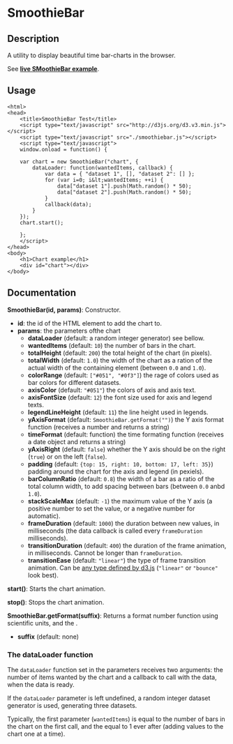 # SmoothieBar

## Description

A utility to display beautiful time bar-charts in the browser.

See **[live SMoothieBar example](https://rawgit.com/davidrapin/SmoothieBar/master/example/index.html)**.


## Usage

	<html>
	<head>
		<title>SmoothieBar Test</title>
		<script type="text/javascript" src="http://d3js.org/d3.v3.min.js"></script>
		<script type="text/javascript" src="./smoothiebar.js"></script>
		<script type="text/javascript">
		window.onload = function() {
		
		var chart = new SmoothieBar("chart", {
			dataLoader: function(wantedItems, callback) {
				var data = { "dataset 1", [], "dataset 2": [] };
				for (var i=0; i&lt;wantedItems; ++i) {
					data["dataset 1"].push(Math.random() * 50);
					data["dataset 2"].push(Math.random() * 50);
				}
				callback(data);
			}
		});
		chart.start();

		};
		</script>
	</head>
	<body>
		<h1>Chart example</h1>
		<div id="chart"></div>
	</body>

## Documentation

**SmoothieBar(id, params)**: Constructor.
 
* **id**: the id of the HTML element to add the chart to.
* **params**: the parameters ofthe chart
  * **dataLoader** (default: a random integer generator) see bellow.
  * **wantedItems** (default: `10`) the number of bars in the chart.
  * **totalHeight** (default: `200`) the total height of the chart (in pixels).
  * **totalWidth** (default: `1.0`) the width of the chart as a ration of the actual width of the containing element (between `0.0` and `1.0`).
  * **colorRange** (default: `["#051", "#0f3"]`) the rage of colors used as bar colors for different datasets.
  * **axisColor** (default: `"#051"`) the colors of axis and axis text.
  * **axisFontSize** (default: `12`) the font size used for axis and legend texts.
  * **legendLineHeight** (default: `11`) the line height used in legends.
  * **yAxisFormat** (default: `SmoothieBar.getFormat("")`) the Y axis format function (receives a number and returns a string)
  * **timeFormat** (default: function) the time formating function (receives a date object and returns a string)
  * **yAxisRight** (default: `false`) whether the Y axis should be on the right (`true`) or on the left (`false`).
  * **padding** (default: `{top: 15, right: 10, bottom: 17, left: 35}`) padding around the chart for the axis and legend (in pexiels).
  * **barColumnRatio** (default: `0.8`) the width of a bar as a ratio of the total column width, to add spacing between bars (between `0.0` anbd `1.0`).
  * **stackScaleMax** (default: `-1`) the maximum value of the Y axis (a positive number to set the value, or a negative number for automatic).
  * **frameDuration** (default: `1000`) the duration between new values, in milliseconds (the data callback is called every `frameDuration` milliseconds).
  * **transitionDuration** (default: `400`) the duration of the frame animation, in milliseconds. Cannot be longer than `frameDuration`.
  * **transitionEase** (default: `"linear"`) the type of frame transition animation. Can be [any type defined by d3.js](https://github.com/mbostock/d3/wiki/Transitions#wiki-d3_ease) (`"linear"` or `"bounce"` look best).

**start()**: Starts the chart animation.

**stop()**: Stops the chart animation.

**SmoothieBar.getFormat(suffix)**: Returns a format number function using scientific units, and the .

* **suffix** (default: none)



### The dataLoader function

The `dataLoader` function set in the parameters receives two arguments: the number of items wanted by the chart and a callback to call with the data, when the data is ready.

If the `dataLoader` parameter is left undefined, a random integer dataset generator is used, generating three datasets.

Typically, the first parameter (`wantedItems`) is equal to the number of bars in the chart on the first call, and the equal to 1 ever after (adding values to the chart one at a time).
